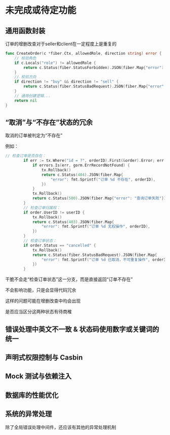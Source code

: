 # 未完成或待定功能

## 通用函数封装

订单的增删改查对于seller和client在一定程度上是重复的

```go
func CreateOrder(c *fiber.Ctx, allowedRole, direction string) error {
    // 校验角色
    if c.Locals("role") != allowedRole {
        return c.Status(fiber.StatusForbidden).JSON(fiber.Map{"error": "无权限"})
    }
    // 校验方向
    if direction != "buy" && direction != "sell" {
        return c.Status(fiber.StatusBadRequest).JSON(fiber.Map{"error": "无效方向"})
    }
    // 通用创建逻辑...
    return nil
}
```

## “取消”与“不存在”状态的冗余

取消的订单被判定为“不存在”

例如：

```go
// 检查订单是否存在：
		if err := tx.Where("id = ?", orderID).First(&order).Error; err != nil {
			if errors.Is(err, gorm.ErrRecordNotFound) {
				tx.Rollback()
				return c.Status(404).JSON(fiber.Map{
					"error": fmt.Sprintf("订单 %d 不存在", orderID),
				})
			}
			tx.Rollback()
			return c.Status(500).JSON(fiber.Map{"error": "查询订单失败"})
		}
		// 检查订单归属权：
		if order.UserID != userID {
			tx.Rollback()
			return c.Status(403).JSON(fiber.Map{
				"error": fmt.Sprintf("订单 %d 无权操作", orderID),
			})
		}
		// 检查订单状态：
		if order.Status == "cancelled" {
			tx.Rollback()
			return c.Status(fiber.StatusBadRequest).JSON(fiber.Map{
				"error": fmt.Sprintf("订单 %d 已取消，不可重复操作", orderID),
			})
		}
```

干脆不会走“检查订单状态”这一分支，而是直接返回“订单不存在”

不会影响功能，只是会显得代码冗余

这样的问题可能在增删改查中均会出现

是否应当区分这两种状态有待商榷

## 错误处理中英文不一致 & 状态码使用数字或关键词的统一

## 声明式权限控制与 Casbin

## Mock 测试与依赖注入

## 数据库的性能优化

## 系统的异常处理

除了全局错误处理中间件，还应该有其他的异常处理机制

## 